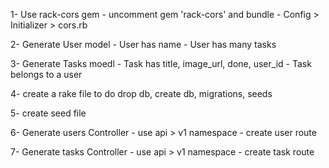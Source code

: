 1- Use rack-cors gem
    - uncomment gem 'rack-cors' and bundle 
    - Config > Initializer > cors.rb

2- Generate User model
    - User has name
    - User has many tasks 

3- Generate Tasks moedl
    - Task has title, image_url, done,  user_id
    - Task belongs to a user

4- create a rake file to do drop db, create db, migrations, seeds

5- create seed file

6- Generate users Controller 
    - use api > v1 namespace
    - create user route

7- Generate tasks Controller 
    - use api > v1 namespace
    - create task route